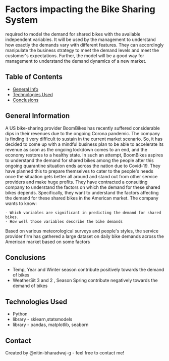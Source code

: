 # Factors impacting the Bike Sharing System
required to model the demand for shared bikes with the available independent variables. 
It will be used by the management to understand how exactly the demands vary with different features.
They can accordingly manipulate the business strategy to meet the demand levels and meet the customer's expectations.
Further, the model will be a good way for management to understand the demand dynamics of a new market. 


## Table of Contents
* [General Info](#general-information)
* [Technologies Used](#technologies-used)
* [Conclusions](#conclusions)


## General Information
 A US bike-sharing provider BoomBikes has recently suffered considerable dips in their revenues due to the ongoing Corona
 pandemic. The company is finding it very difficult to sustain in the current market scenario. So, it has decided to come 
 up with a mindful business plan to be able to accelerate its revenue as soon as the ongoing lockdown comes to an end, and 
 the economy restores to a healthy state. In such an attempt, BoomBikes aspires to understand the demand for shared bikes 
 among the people after this ongoing quarantine situation ends across the nation due to Covid-19.
 They have planned this to prepare themselves to cater to the people's needs once the situation gets better all around and
 stand out from other service providers and make huge profits. They have contracted a consulting company to understand the 
 factors on which the demand for these shared bikes depends. Specifically, they want to understand the factors affecting 
 the demand for these shared bikes in the American market. The company wants to know:

    - Which variables are significant in predicting the demand for shared bikes.
    - How well those variables describe the bike demands
 Based on various meteorological surveys and people's styles, the service provider firm has 
 gathered a large dataset on daily bike demands across the American market based on some factors

## Conclusions
- Temp, Year and Winter season contribute positively towards the demand of bikes
- WeatherSit 3 and 2 , Season Spring contribute negatively towards the demand of bikes


## Technologies Used
- Python
- library - sklearn,statsmodels
- library - pandas, matplotlib, seaborn


## Contact
Created by @nitin-bharadwaj-g - feel free to contact me!
